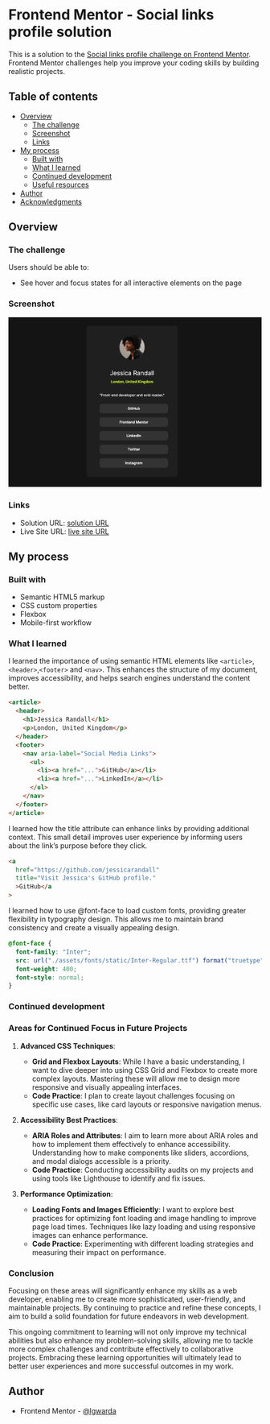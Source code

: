 # Frontend Mentor - Social links profile solution

This is a solution to the [Social links profile challenge on Frontend Mentor](https://www.frontendmentor.io/challenges/social-links-profile-UG32l9m6dQ). Frontend Mentor challenges help you improve your coding skills by building realistic projects.

## Table of contents

- [Overview](#overview)
  - [The challenge](#the-challenge)
  - [Screenshot](#screenshot)
  - [Links](#links)
- [My process](#my-process)
  - [Built with](#built-with)
  - [What I learned](#what-i-learned)
  - [Continued development](#continued-development)
  - [Useful resources](#useful-resources)
- [Author](#author)
- [Acknowledgments](#acknowledgments)

## Overview

### The challenge

Users should be able to:

- See hover and focus states for all interactive elements on the page

### Screenshot

![](./screenshot.png)

### Links

- Solution URL: [solution URL](https://github.com/lgwarda/social-links-profile.git)
- Live Site URL: [live site URL](https://lgwarda.github.io/social-links-profile/)

## My process

### Built with

- Semantic HTML5 markup
- CSS custom properties
- Flexbox
- Mobile-first workflow

### What I learned

I learned the importance of using semantic HTML elements like `<article>`, `<header>`,`<footer>` and `<nav>`. This enhances the structure of my document, improves accessibility, and helps search engines understand the content better.

```html
<article>
  <header>
    <h1>Jessica Randall</h1>
    <p>London, United Kingdom</p>
  </header>
  <footer>
    <nav aria-label="Social Media Links">
      <ul>
        <li><a href="...">GitHub</a></li>
        <li><a href="...">LinkedIn</a></li>
      </ul>
    </nav>
  </footer>
</article>
```

I learned how the title attribute can enhance links by providing additional context. This small detail improves user experience by informing users about the link’s purpose before they click.

```html
<a
  href="https://github.com/jessicarandall"
  title="Visit Jessica's GitHub profile."
  >GitHub</a
>
```

I learned how to use @font-face to load custom fonts, providing greater flexibility in typography design. This allows me to maintain brand consistency and create a visually appealing design.

```css
@font-face {
  font-family: "Inter";
  src: url("./assets/fonts/static/Inter-Regular.ttf") format("truetype");
  font-weight: 400;
  font-style: normal;
}
```

### Continued development

### Areas for Continued Focus in Future Projects

1. **Advanced CSS Techniques**:

   - **Grid and Flexbox Layouts**: While I have a basic understanding, I want to dive deeper into using CSS Grid and Flexbox to create more complex layouts. Mastering these will allow me to design more responsive and visually appealing interfaces.
   - **Code Practice**: I plan to create layout challenges focusing on specific use cases, like card layouts or responsive navigation menus.

2. **Accessibility Best Practices**:

   - **ARIA Roles and Attributes**: I aim to learn more about ARIA roles and how to implement them effectively to enhance accessibility. Understanding how to make components like sliders, accordions, and modal dialogs accessible is a priority.
   - **Code Practice**: Conducting accessibility audits on my projects and using tools like Lighthouse to identify and fix issues.

3. **Performance Optimization**:
   - **Loading Fonts and Images Efficiently**: I want to explore best practices for optimizing font loading and image handling to improve page load times. Techniques like lazy loading and using responsive images can enhance performance.
   - **Code Practice**: Experimenting with different loading strategies and measuring their impact on performance.

### Conclusion

Focusing on these areas will significantly enhance my skills as a web developer, enabling me to create more sophisticated, user-friendly, and maintainable projects. By continuing to practice and refine these concepts, I aim to build a solid foundation for future endeavors in web development.

This ongoing commitment to learning will not only improve my technical abilities but also enhance my problem-solving skills, allowing me to tackle more complex challenges and contribute effectively to collaborative projects. Embracing these learning opportunities will ultimately lead to better user experiences and more successful outcomes in my work.

## Author

- Frontend Mentor - [@lgwarda](https://www.frontendmentor.io/profile/yourusername)
